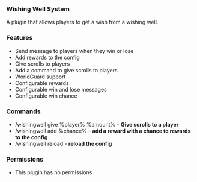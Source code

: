 ### Wishing Well System

A plugin that allows players to get a wish from a wishing well.

### Features

- Send message to players when they win or lose
- Add rewards to the config
- Give scrolls to players
- Add a command to give scrolls to players
- WorldGuard support
- Configurable rewards
- Configurable win and lose messages
- Configurable win chance

### Commands

- /wishingwell give %player% %amount% - **Give scrolls to a player**
- /wishingwell add %chance% - **add a reward with a chance to rewards to the config**
- /wishingwell reload - **reload the config**

### Permissions

- This plugin has no permissions




